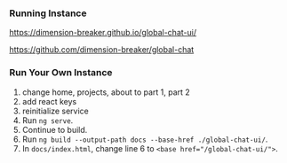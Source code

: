 ### Running Instance
https://dimension-breaker.github.io/global-chat-ui/

https://github.com/dimension-breaker/global-chat

### Run Your Own Instance
1. change home, projects, about to part 1, part 2
2. add react keys
3. reinitialize service
4. Run `ng serve`.
5. Continue to build.
6. Run `ng build --output-path docs --base-href ./global-chat-ui/`.
7. In `docs/index.html`, change line 6 to `<base href="/global-chat-ui/">`.
